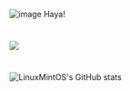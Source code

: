 ![image](https://user-images.githubusercontent.com/99714729/154832959-10d91ad3-2c4f-4583-a5f9-a8e33e81e8de.png)
 Haya!
# 


![](https://komarev.com/ghpvc/?username=LinuxMintOS&color=brightgreen)

#

![LinuxMintOS's GitHub stats](https://github-readme-stats.vercel.app/api?username=LinuxMintOS&show_icons=true&theme=radical)
